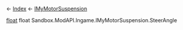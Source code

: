 ← [Index](Api-Index) ← [IMyMotorSuspension](Sandbox.ModAPI.Ingame.IMyMotorSuspension)

[float](System.Single) float Sandbox.ModAPI.Ingame.IMyMotorSuspension.SteerAngle